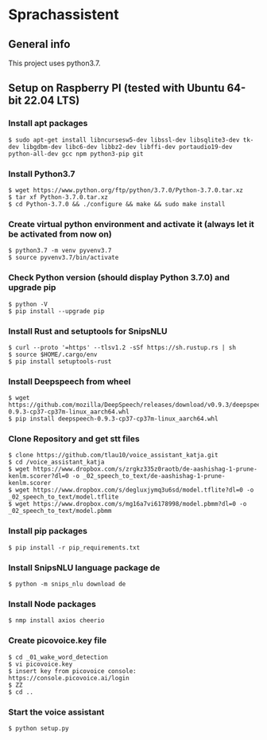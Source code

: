 # Sprachassistent

## General info
This project uses python3.7.<br/>

## Setup on Raspberry PI (tested with Ubuntu 64-bit 22.04 LTS)

### Install apt packages
```
$ sudo apt-get install libncursesw5-dev libssl-dev libsqlite3-dev tk-dev libgdbm-dev libc6-dev libbz2-dev libffi-dev portaudio19-dev python-all-dev gcc npm python3-pip git
```

### Install Python3.7
```
$ wget https://www.python.org/ftp/python/3.7.0/Python-3.7.0.tar.xz 
$ tar xf Python-3.7.0.tar.xz 
$ cd Python-3.7.0 && ./configure && make && sudo make install
```

### Create virtual python environment and activate it (always let it be activated from now on)
```
$ python3.7 -m venv pyvenv3.7 
$ source pyvenv3.7/bin/activate
```

### Check Python version (should display Python 3.7.0) and upgrade pip
```
$ python -V
$ pip install --upgrade pip
```

### Install Rust and setuptools for SnipsNLU
```
$ curl --proto '=https' --tlsv1.2 -sSf https://sh.rustup.rs | sh 
$ source $HOME/.cargo/env
$ pip install setuptools-rust 
```

### Install Deepspeech from wheel
``` 
$ wget https://github.com/mozilla/DeepSpeech/releases/download/v0.9.3/deepspeech-0.9.3-cp37-cp37m-linux_aarch64.whl 
$ pip install deepspeech-0.9.3-cp37-cp37m-linux_aarch64.whl 
``` 

### Clone Repository and get stt files
``` 
$ clone https://github.com/tlau10/voice_assistant_katja.git
$ cd /voice_assistant_katja
$ wget https://www.dropbox.com/s/zrgkz335z0raotb/de-aashishag-1-prune-kenlm.scorer?dl=0 -o _02_speech_to_text/de-aashishag-1-prune-kenlm.scorer
$ wget https://www.dropbox.com/s/degluxjymq3u6sd/model.tflite?dl=0 -o _02_speech_to_text/model.tflite
$ wget https://www.dropbox.com/s/mg16a7vi6178998/model.pbmm?dl=0 -o _02_speech_to_text/model.pbmm
``` 

### Install pip packages
``` 
$ pip install -r pip_requirements.txt
``` 

### Install SnipsNLU language package de
``` 
$ python -m snips_nlu download de
``` 

### Install Node packages
``` 
$ nmp install axios cheerio
``` 

### Create picovoice.key file
``` 
$ cd _01_wake_word_detection
$ vi picovoice.key
$ insert key from picovoice console: https://console.picovoice.ai/login
$ ZZ
$ cd ..
``` 

### Start the voice assistant
``` 
$ python setup.py
``` 
